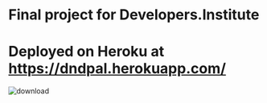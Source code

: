 # Final project for Developers.Institute
# Deployed on Heroku at https://dndpal.herokuapp.com/
![download](https://puu.sh/IKLCe/6b5afa4412.png)
